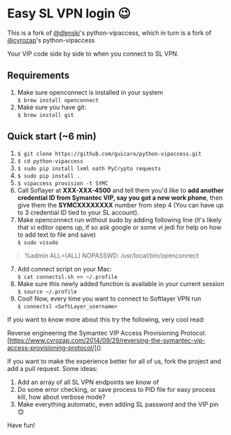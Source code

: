 # Easy SL VPN login 😉 
This is a fork of [@dlenski](https://github.com/dlenski/python-vipaccess)'s python-vipaccess, which in turn is a fork of  [@cyrozap](https://github.com/cyrozap/python-vipaccess)'s python-vipaccess

Your VIP code side by side to when you connect to SL VPN. 

## Requirements
1. Make sure openconnect is installed in your system  
`$ brew install openconnect`
1. Make sure you have git:  
`$ brew install git`

## Quick start (~6 min)
1. `$ git clone https://github.com/guicaro/python-vipaccess.git`
2. `$ cd python-vipaccess`
2. `$ sudo pip install lxml oath PyCrypto requests`
3. `$ sudo pip install .`
4. `$ vipaccess provision -t SYMC`
5. Call Soflayer at **XXX-XXX-4500** and tell them you'd like to **add another credential ID from Symantec VIP, say you got a new work phone**, then give them the **SYMCXXXXXXXX** number from step 4 (You can have up to 3 credential ID tied to your SL account). 
6. Make openconnect run without sudo by adding following line (it's likely that vi editor opens up, if so ask google or some vi jedi for help on how to add text to file and save)  
`$ sudo visudo`
>%admin  ALL=(ALL) NOPASSWD: /usr/local/bin/openconnect
7. Add connect script on your Mac:  
`$ cat connectsl.sh >> ~/.profile`
8. Make sure this newly added function is available in your current session  
`$ source ~/.profile`
9. Cool! Now, every time you want to connect to Softlayer VPN run  
`$ connectsl <SoftLayer_username>`

If you want to know more about this try the following, very cool read:

Reverse engineering the Symantec VIP Access Provisioning Protocol. 
[https://www.cyrozap.com/2014/09/29/reversing-the-symantec-vip-access-provisioning-protocol/]()

If you want to make the experience better for all of us, fork the project and add a pull request. Some ideas:

1. Add an array of all SL VPN endpoints we know of
1. Do some error checking, or save process to PID file for easy process kill, how about verbose mode?
1. Make everything automatic, even adding SL password and the VIP pin 😊 

Have fun!
